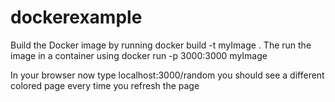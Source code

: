 # dockerexample
Build the Docker image by running
docker build -t myImage .
The run the image in a container using
docker run -p 3000:3000 myImage

In your browser now type
localhost:3000/random 
you should see a different colored page every time you refresh the page
